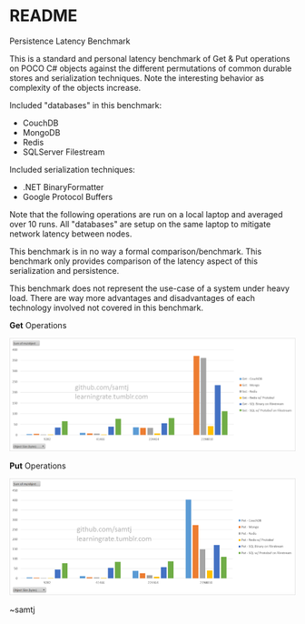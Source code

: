 README
========

Persistence Latency Benchmark

This is a standard and personal latency benchmark of Get & Put operations on POCO C# objects against the different permutations of common durable stores and serialization techniques.
Note the interesting behavior as complexity of the objects increase.

Included "databases" in this benchmark:
- CouchDB
- MongoDB
- Redis
- SQLServer Filestream

Included serialization techniques:
- .NET BinaryFormatter
- Google Protocol Buffers

Note that the following operations are run on a local laptop and averaged over 10 runs.
All "databases" are setup on the same laptop to mitigate network latency between nodes.

This benchmark is in no way a formal comparison/benchmark.
This benchmark only provides comparison of the latency aspect of this serialization and persistence.

This benchmark does not represent the use-case of a system under heavy load.
There are way more advantages and disadvantages of each technology involved not covered in this benchmark.

**Get** Operations

![Get Benchmark](GetBenchmark.png)

**Put** Operations

![Put Benchmark](PutBenchmark.png)

~samtj